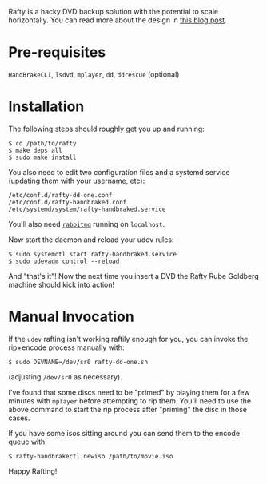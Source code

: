 Rafty is a hacky DVD backup solution with the potential to scale
horizontally.  You can read more about the design in
[this blog post](http://mgalgs.github.io/2015/04/02/rafty-dvd-backups-using-systemd-docker-rabbitmq-and-go.html).

# Pre-requisites

`HandBrakeCLI`, `lsdvd`, `mplayer`, `dd`, `ddrescue` (optional)

# Installation

The following steps should roughly get you up and running:

    $ cd /path/to/rafty
    $ make deps all
    $ sudo make install

You also need to edit two configuration files and a systemd service
(updating them with your username, etc):

    /etc/conf.d/rafty-dd-one.conf
    /etc/conf.d/rafty-handbraked.conf
    /etc/systemd/system/rafty-handbraked.service

You'll also need [`rabbitmq`](https://www.rabbitmq.com/) running on
`localhost`.

Now start the daemon and reload your udev rules:

    $ sudo systemctl start rafty-handbraked.service
    $ sudo udevadm control --reload

And "that's it"!  Now the next time you insert a DVD the Rafty Rube
Goldberg machine should kick into action!

# Manual Invocation

If the `udev` rafting isn't working raftily enough for you, you can invoke
the rip+encode process manually with:

    $ sudo DEVNAME=/dev/sr0 rafty-dd-one.sh

(adjusting `/dev/sr0` as necessary).

I've found that some discs need to be "primed" by playing them for a few
minutes with `mplayer` before attempting to rip them.  You'll need to use
the above command to start the rip process after "priming" the disc in
those cases.

If you have some isos sitting around you can send them to the encode queue
with:

    $ rafty-handbrakectl newiso /path/to/movie.iso

Happy Rafting!
